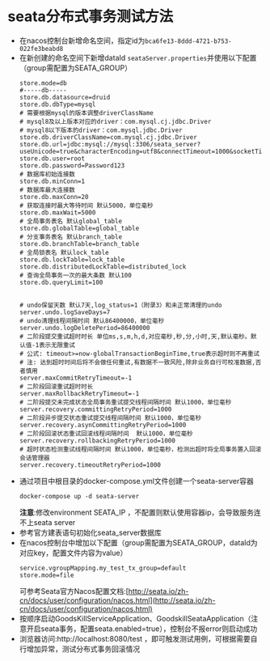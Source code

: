 # seata分布式事务测试方法
- 在nacos控制台新增命名空间，指定id为`bca6fe13-8ddd-4721-b753-022fe3beabd8`
- 在新创建的命名空间下新增dataId `seataServer.properties`并使用以下配置（group需配置为SEATA_GROUP）
  ```
  store.mode=db
  #-----db-----
  store.db.datasource=druid
  store.db.dbType=mysql
  # 需要根据mysql的版本调整driverClassName
  # mysql8及以上版本对应的driver：com.mysql.cj.jdbc.Driver
  # mysql8以下版本的driver：com.mysql.jdbc.Driver
  store.db.driverClassName=com.mysql.cj.jdbc.Driver
  store.db.url=jdbc:mysql://mysql:3306/seata_server?useUnicode=true&characterEncoding=utf8&connectTimeout=1000&socketTimeout=3000&autoReconnect=true&useSSL=false
  store.db.user=root
  store.db.password=Password123
  # 数据库初始连接数
  store.db.minConn=1
  # 数据库最大连接数
  store.db.maxConn=20
  # 获取连接时最大等待时间 默认5000，单位毫秒
  store.db.maxWait=5000
  # 全局事务表名 默认global_table
  store.db.globalTable=global_table
  # 分支事务表名 默认branch_table
  store.db.branchTable=branch_table
  # 全局锁表名 默认lock_table
  store.db.lockTable=lock_table
  store.db.distributedLockTable=distributed_lock
  # 查询全局事务一次的最大条数 默认100
  store.db.queryLimit=100
  
  
  # undo保留天数 默认7天,log_status=1（附录3）和未正常清理的undo
  server.undo.logSaveDays=7
  # undo清理线程间隔时间 默认86400000，单位毫秒
  server.undo.logDeletePeriod=86400000
  # 二阶段提交重试超时时长 单位ms,s,m,h,d,对应毫秒,秒,分,小时,天,默认毫秒。默认值-1表示无限重试
  # 公式: timeout>=now-globalTransactionBeginTime,true表示超时则不再重试
  # 注: 达到超时时间后将不会做任何重试,有数据不一致风险,除非业务自行可校准数据,否者慎用
  server.maxCommitRetryTimeout=-1
  # 二阶段回滚重试超时时长
  server.maxRollbackRetryTimeout=-1
  # 二阶段提交未完成状态全局事务重试提交线程间隔时间 默认1000，单位毫秒
  server.recovery.committingRetryPeriod=1000
  # 二阶段异步提交状态重试提交线程间隔时间 默认1000，单位毫秒
  server.recovery.asynCommittingRetryPeriod=1000
  # 二阶段回滚状态重试回滚线程间隔时间  默认1000，单位毫秒
  server.recovery.rollbackingRetryPeriod=1000
  # 超时状态检测重试线程间隔时间 默认1000，单位毫秒，检测出超时将全局事务置入回滚会话管理器
  server.recovery.timeoutRetryPeriod=1000
  ```
- 通过项目中根目录的docker-compose.yml文件创建一个seata-server容器
  ```
  docker-compose up -d seata-server
  ```
  **注意**:修改environment SEATA_IP ，不配置则默认使用容器ip，会导致服务连不上seata server
- 参考官方建表语句初始化seata_server数据库
- 在nacos控制台中增加以下配置（group需配置为SEATA_GROUP，dataId为对应key，配置文件内容为value）
  ```
  service.vgroupMapping.my_test_tx_group=default
  store.mode=file
  ```
  可参考Seata官方Nacos配置文档:[http://seata.io/zh-cn/docs/user/configuration/nacos.html](http://seata.io/zh-cn/docs/user/configuration/nacos.html)
- 按顺序启动GoodsKillServiceApplication、GoodskillSeataApplication（注意开启seata事务，配置seata.enabled=true），控制台不报error则启动成功
- 浏览器访问:http://localhost:8080/test ，即可触发测试用例，可根据需要自行增加异常，测试分布式事务回滚情况
